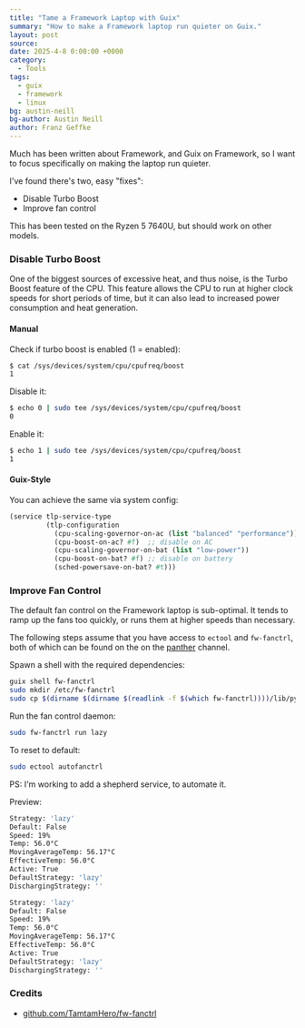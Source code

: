 ```yaml
---
title: "Tame a Framework Laptop with Guix"
summary: "How to make a Framework laptop run quieter on Guix."
layout: post
source:
date: 2025-4-8 0:00:00 +0000
category:
  - Tools
tags:
  - guix
  - framework
  - linux
bg: austin-neill
bg-author: Austin Neill
author: Franz Geffke
---
```


Much has been written about Framework, and Guix on Framework, so I want to focus specifically on making the laptop run quieter.

I've found there's two, easy "fixes":

- Disable Turbo Boost
- Improve fan control

This has been tested on the Ryzen 5 7640U, but should work on other models.

### Disable Turbo Boost

One of the biggest sources of excessive heat, and thus noise, is the Turbo Boost feature of the CPU. This feature allows the CPU to run at higher clock speeds for short periods of time, but it can also lead to increased power consumption and heat generation.

#### Manual

Check if turbo boost is enabled (1 = enabled):

```bash
$ cat /sys/devices/system/cpu/cpufreq/boost
1
```

Disable it:

```bash
$ echo 0 | sudo tee /sys/devices/system/cpu/cpufreq/boost
0
```

Enable it:

```bash
$ echo 1 | sudo tee /sys/devices/system/cpu/cpufreq/boost
1
```

#### Guix-Style

You can achieve the same via system config:

```scheme
(service tlp-service-type
         (tlp-configuration
           (cpu-scaling-governor-on-ac (list "balanced" "performance"))
           (cpu-boost-on-ac? #f)  ;; disable on AC
           (cpu-scaling-governor-on-bat (list "low-power"))
           (cpu-boost-on-bat? #f) ;; disable on battery
           (sched-powersave-on-bat? #t)))
```

### Improve Fan Control

The default fan control on the Framework laptop is sub-optimal. It tends to ramp up the fans too quickly, or runs them at higher speeds than necessary.

The following steps assume that you have access to `ectool` and `fw-fanctrl`, both of which can be found on the on the [panther](https://channels.pantherx.org/panther.git/plain/README.md) channel.

Spawn a shell with the required dependencies:

```bash
guix shell fw-fanctrl
sudo mkdir /etc/fw-fanctrl
sudo cp $(dirname $(dirname $(readlink -f $(which fw-fanctrl))))/lib/python3.10/site-packages/fw_fanctrl/_resources/config.json /etc/fw-fanctrl/config.json
```

Run the fan control daemon:

```bash
sudo fw-fanctrl run lazy
```

To reset to default:

```bash
sudo ectool autofanctrl
```

PS: I'm working to add a shepherd service, to automate it.

Preview:

```bash
Strategy: 'lazy'
Default: False
Speed: 19%
Temp: 56.0°C
MovingAverageTemp: 56.17°C
EffectiveTemp: 56.0°C
Active: True
DefaultStrategy: 'lazy'
DischargingStrategy: ''

Strategy: 'lazy'
Default: False
Speed: 19%
Temp: 56.0°C
MovingAverageTemp: 56.17°C
EffectiveTemp: 56.0°C
Active: True
DefaultStrategy: 'lazy'
DischargingStrategy: ''
```

### Credits

- [github.com/TamtamHero/fw-fanctrl](https://github.com/TamtamHero/fw-fanctrl)